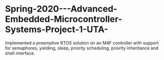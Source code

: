 # Spring-2020---Advanced-Embedded-Microcontroller-Systems-Project-1-UTA-
Implemented a preemptive RTOS solution on an M4F controller with support for semaphores, yielding, sleep, priority scheduling, priority inheritance and shell interface. 

